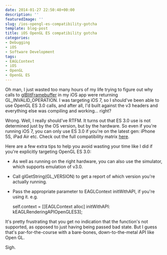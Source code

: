 ```yaml
---
date: 2014-01-27 22:50:48+00:00
description: ''
featuredImage: ''
slug: /ios-opengl-es-compatibility-gotcha
template: blog-post
title: iOS OpenGL ES compatibility gotcha
categories:
- Debugging
- iOS
- Software Development
tags:
- EAGLContext
- iOS
- OpenGL
- OpenGL ES
---
```


Oh man, I just wasted too many hours of my life trying to figure out why calls to [glBlitFramebuffer](http://www.khronos.org/opengles/sdk/docs/man3/xhtml/glBlitFramebuffer.xml) in my iOS app were returning GL_INVALID_OPERATION. I was targeting iOS 7, so I should've been able to use OpenGL ES 3.0 calls, and after all, I'd built against the v3 headers and everything else was compiling and working... right? 

Wrong. Well, I really should've RTFM. It turns out that ES 3.0 use is not determined just by the OS version, but by the hardware. So even if you're running iOS 7, you can only use ES 3.0 if you're on the latest gen: iPhone 5S, iPad Air etc. Check out the full compatibility matrix [here](https://developer.apple.com/library/ios/documentation/DeviceInformation/Reference/iOSDeviceCompatibility/OpenGLESPlatforms/OpenGLESPlatforms.html).

Here are a few extra tips to help you avoid wasting your time like I did if you're explicitly targeting OpenGL ES 3.0:



	
  * As well as running on the right hardware, you can also use the simulator, which supports emulation of v3.0.


  * Call glGetString(GL_VERSION) to get a report of which version you're actually running.


  * Pass the appropriate parameter to EAGLContext initWithAPI, if you're using it.
e.g.

    
    
     self.context = [[EAGLContext alloc] initWithAPI:
        kEAGLRenderingAPIOpenGLES3];
    






It's pretty frustrating that you get no indication that the function's not supported, as opposed to just having being passed bad state. But I guess that's par-for-the-course with a bare-bones, down-to-the-metal API like Open GL.

Sigh.
